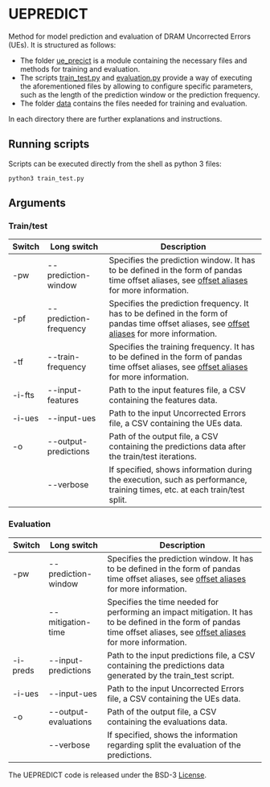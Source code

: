 # UEPREDICT
Method for model prediction and evaluation of DRAM Uncorrected Errors (UEs). It is structured as follows:

 - The folder [ue_precict](ue\_predict) is a module containing the necessary files and methods for training and evaluation.
 - The scripts [train_test.py](train\_test.py) and [evaluation.py](evaluation.py) provide a way of executing the aforementioned files by allowing to configure specific parameters, such as the length of the prediction window or the prediction frequency.
 - The folder [data](data) contains the files needed for training and evaluation.

In each directory there are further explanations and instructions.


## Running scripts

Scripts can be executed directly from the shell as python 3 files:

```shell
python3 train_test.py
```


## Arguments

### Train/test

| Switch | Long switch               | Description                                                                                                         |
| ------ | ------------------------- | ------------------------------------------------------------------------------------------------------------------- |
| -pw    | --prediction-window       | Specifies the prediction window. It has to be defined in the form of pandas time offset aliases, see [offset aliases](https://pandas.pydata.org/pandas-docs/stable/user_guide/timeseries.html#timeseries-offset-aliases) for more information.                                          |
| -pf    | --prediction-frequency    | Specifies the prediction frequency. It has to be defined in the form of pandas time offset aliases, see [offset aliases](https://pandas.pydata.org/pandas-docs/stable/user_guide/timeseries.html#timeseries-offset-aliases) for more information.                                  |
| -tf    | --train-frequency         | Specifies the training frequency. It has to be defined in the form of pandas time offset aliases, see [offset aliases](https://pandas.pydata.org/pandas-docs/stable/user_guide/timeseries.html#timeseries-offset-aliases) for more information.                                  |
| -i-fts | --input-features          | Path to the input features file, a CSV containing the features data.                                                |
| -i-ues | --input-ues               | Path to the input Uncorrected Errors file, a CSV containing the UEs data.                                           |
| -o     | --output-predictions      | Path of the output file, a CSV containing the predictions data after the train/test iterations.                     |
|        | --verbose                 | If specified, shows information during the execution, such as performance, training times, etc. at each train/test split.                                                                                                                                                     |


### Evaluation

| Switch   | Long switch             | Description                                                                                                         |
| -------- | ----------------------- | ------------------------------------------------------------------------------------------------------------------- |
| -pw      | --prediction-window     | Specifies the prediction window. It has to be defined in the form of pandas time offset aliases, see [offset aliases](https://pandas.pydata.org/pandas-docs/stable/user_guide/timeseries.html#timeseries-offset-aliases) for more information.                                          |
|          | --mitigation-time       | Specifies the time needed for performing an impact mitigation. It has to be defined in the form of pandas time offset aliases, see [offset aliases](https://pandas.pydata.org/pandas-docs/stable/user_guide/timeseries.html#timeseries-offset-aliases) for more information.                                                                                                                                               |
| -i-preds | --input-predictions     | Path to the input predictions file, a CSV containing the predictions data generated by the train_test script.       |
| -i-ues | --input-ues               | Path to the input Uncorrected Errors file, a CSV containing the UEs data.                                           |
| -o     | --output-evaluations      | Path of the output file, a CSV containing the evaluations data.                                                     |
|        | --verbose                 | If specified, shows the information regarding split the evaluation of the predictions.                              |




The UEPREDICT code is released under the BSD-3 [License](LICENSE).

